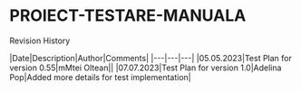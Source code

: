 # PROIECT-TESTARE-MANUALA

Revision History

|Date|Description|Author|Comments|
|---|---|---|
|05.05.2023|Test Plan for version 0.55|mMtei Oltean||
|07.07.2023|Test Plan for version 1.0|Adelina Pop|Added more details for test implementation|
